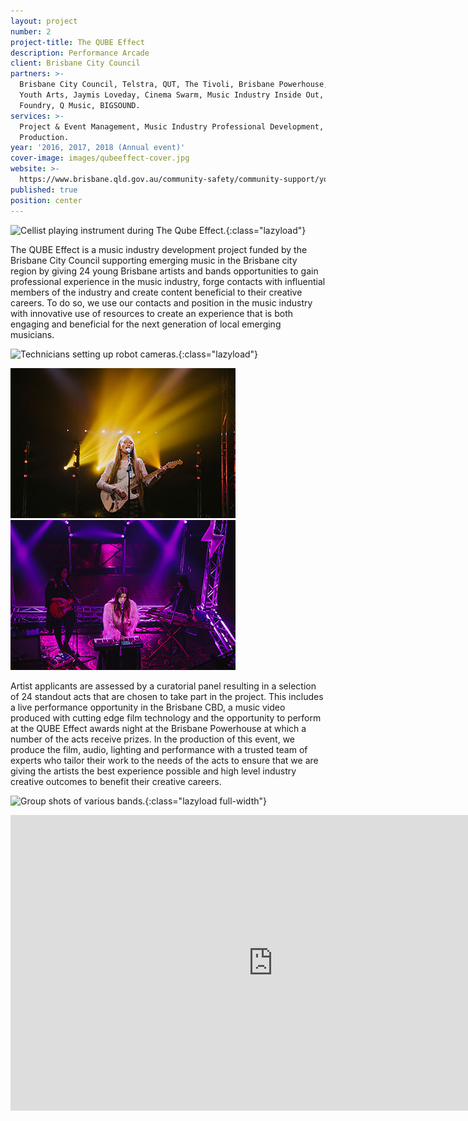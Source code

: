 ```yaml
---
layout: project
number: 2
project-title: The QUBE Effect
description: Performance Arcade
client: Brisbane City Council
partners: >-
  Brisbane City Council, Telstra, QUT, The Tivoli, Brisbane Powerhouse, Digi
  Youth Arts, Jaymis Loveday, Cinema Swarm, Music Industry Inside Out, The
  Foundry, Q Music, BIGSOUND.
services: >-
  Project & Event Management, Music Industry Professional Development, Film
  Production.
year: '2016, 2017, 2018 (Annual event)'
cover-image: images/qubeeffect-cover.jpg
website: >-
  https://www.brisbane.qld.gov.au/community-safety/community-support/young-people/qube-effect-2018
published: true
position: center
---
```


![Cellist playing instrument during The Qube Effect.]({{site.baseurl}}/images/qubeeffect-cellist.jpg){:class="lazyload"}

The QUBE Effect is a music industry development project funded by the Brisbane City Council supporting emerging music in the Brisbane city region by giving 24 young Brisbane artists and bands opportunities to gain professional experience in the music industry, forge contacts with influential members of the industry and create content beneficial to their creative careers. To do so, we use our contacts and position in the music industry with innovative use of resources to create an experience that is both engaging and beneficial for the next generation of local emerging musicians.

![Technicians setting up robot cameras.]({{site.baseurl}}/images/qubeeffect-cameras.jpg){:class="lazyload"}

<div class="gallery cf">
	<a href="/images/qubeeffect-guitarist.jpg" data-group="1" class="galleryItem">
		<img src="/images/qubeeffect-guitarist-thumbnail.jpg" />
	</a>
	<a href="/images/qubeeffect-trio.jpg" data-group="1" class="galleryItem">
		<img src="/images/qubeeffect-trio-thumbnail.jpg" />
	</a>
</div>

Artist applicants are assessed by a curatorial panel resulting in a selection of 24 standout acts that are chosen to take part in the project. This includes a live performance opportunity in the Brisbane CBD, a music video produced with cutting edge film technology and the opportunity to perform at the QUBE Effect awards night at the Brisbane Powerhouse at which a number of the acts receive prizes. In the production of this event, we produce the film, audio, lighting and performance with a trusted team of experts who tailor their work to the needs of the acts to ensure that we are giving the artists the best experience possible and high level industry creative outcomes to benefit their creative careers.

![Group shots of various bands.]({{site.baseurl}}/images/qubeeffect-bands.jpg){:class="lazyload full-width"}

<div class="video-responsive">
	<iframe class="lazyload" width="840" height="473" src="https://www.youtube.com/embed/2Ix0V7bk3E4?feature=oembed&amp;v=2Ix0V7bk3E4" frameborder="0" allowfullscreen=""></iframe>
</div>

